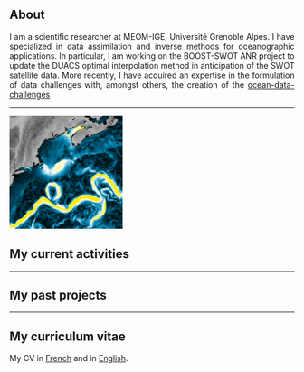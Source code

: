 ## About

<div align="justify">
I am a scientific researcher at MEOM-IGE, Université Grenoble Alpes. I have specialized in data assimilation and inverse methods for oceanographic applications. In particular, I am working on the BOOST-SWOT ANR project to update the DUACS optimal interpolation method in anticipation of the SWOT satellite data. More recently, I have acquired an expertise in the formulation of data challenges with, amongst others, the creation of the <a href="https://github.com/ocean-data-challenges">ocean-data-challenges</a>
</div>
 

---
<img src="images/enatl60_GS.png?raw=true" width="200"/> 

## My current activities

---

## My past projects


---

## My curriculum vitae

My CV in [French](/pdf/Metref_CV.pdf) and in [English](/pdf/Metref_CV.pdf).

 

